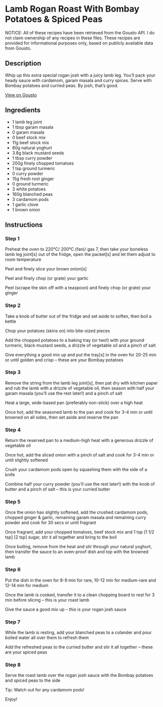 # Lamb Rogan Roast With Bombay Potatoes & Spiced Peas

NOTICE: All of these recipes have been retrieved from the Gousto API. I do not claim ownership of any recipes in these files. These recipes are provided for informational purposes only, based on publicly available data from Gousto.

## Description

Whip up this extra special rogan josh with a juicy lamb leg. You’ll pack your heady sauce with cardamom, garam masala and curry spices. Serve with Bombay potatoes and curried peas. By josh, that’s good.

[View on Gousto](https://www.gousto.co.uk/recipes/cookbook/lamb-rogan-roast-with-bombay-potatoes-spiced-peas)

## Ingredients

- 1 lamb leg joint
- 1 tbsp garam masala
- 0 garam masala
- 0 beef stock mix
- 11g beef stock mix
- 80g natural yoghurt
- 3.8g black mustard seeds
- 1 tbsp curry powder 
- 200g finely chopped tomatoes
- 1 tsp ground turmeric
- 0 curry powder
- 15g fresh root ginger
- 0 ground turmeric
- 3 white potatoes
- 160g blanched peas
- 3 cardamom pods
- 1 garlic clove
- 1 brown onion

## Instructions


### Step 1

Preheat the oven to 220°C/ 200°C (fan)/ gas 7, then take your boneless lamb leg joint[s]<span class="text-danger"> </span>out of the fridge, open the packet[s] and let them adjust to room temperature

Peel and finely slice your brown onion[s]

Peel and finely chop (or grate) your garlic

Peel (scrape the skin off with a teaspoon) and finely chop (or grate) your ginger


### Step 2

Take a knob of butter out of the fridge and set aside to soften, then boil a kettle

Chop your potatoes (skins on) into bite-sized pieces

Add the chopped potatoes to a baking tray (or two!) with your ground turmeric, black mustard seeds, a drizzle of vegetable oil and a pinch of salt

Give everything a good mix up and put the tray[s] in the oven for 20-25 min or until golden and crisp – these are your Bombay potatoes


### Step 3

Remove the string from the lamb leg joint[s], then pat dry with kitchen paper and rub the lamb with a drizzle of vegetable oil, then season with half your garam masala (you'll use the rest later!) and a pinch of salt

Heat a large, wide-based pan (preferably non-stick) over a high heat

Once hot, add the seasoned lamb to the pan and cook for 3-4 min or until browned on all sides, then set aside and reserve the pan


### Step 4

Return the reserved pan to a medium-high heat with a generous drizzle of vegetable oil

Once hot, add the sliced onion with a pinch of salt and cook for 3-4 min or until slightly softened

Crush your cardamom pods open by squashing them with the side of a knife

Combine half your curry powder (you'll use the rest later!) with the knob of butter and a pinch of salt – this is your curried butter


### Step 5

Once the onion has slightly softened, add the crushed cardamom pods, chopped ginger & garlic, remaining garam masala and remaining curry powder and cook for 30 secs or until fragrant

Once fragrant, add your chopped tomatoes, beef stock mix and 1 tsp <span class="text-purple">[1 1/2 tsp]</span> <span class="text-danger">[2 tsp]</span> sugar, stir it all together and bring to the boil

Once boiling, remove from the heat and stir through your natural yoghurt, then transfer the sauce to an oven-proof dish and top with the browned lamb


### Step 6

Put the dish in the oven for 8-9 min for rare, 10-12 min for medium-rare and 12-14 min for medium

Once the lamb is cooked, transfer it to a clean chopping board to rest for 3 min before slicing – this is your roast lamb

Give the sauce a good mix up – this is your rogan josh sauce


### Step 7

While the lamb is resting, add your blanched peas to a colander and pour boiled water all over them to refresh them

Add the refreshed peas to the curried butter and stir it all together – these are your spiced peas

### Step 8

Serve the roast lamb over the rogan josh sauce with the Bombay potatoes and spiced peas to the side

Tip: Watch out for any cardamom pods!

Enjoy!

